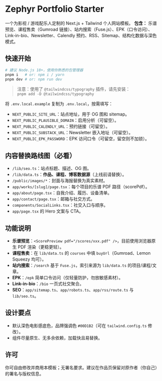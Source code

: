 # Zephyr Portfolio Starter

一个为影视 / 游戏配乐人定制的 Next.js + Tailwind 个人网站模板。
**包含：** 乐谱预览、课程售卖（Gumroad 链接）、站内搜索（Fuse.js）、EPK（口令访问）、Link-in-bio、Newsletter、Calendly 预约、RSS、Sitemap、结构化数据与深色模式。

## 快速开始

```bash
# 建议 Node.js 18+，使用你熟悉的包管理器
pnpm i   # or: npm i / yarn
pnpm dev # or: npm run dev
```

> 注意：使用了 `@tailwindcss/typography` 插件，请先安装：  
> `pnpm add -D @tailwindcss/typography`

将 `.env.local.example` 复制为 `.env.local`，按需填写：

- `NEXT_PUBLIC_SITE_URL`：站点地址，用于 OG 图和 sitemap。
- `NEXT_PUBLIC_PLAUSIBLE_DOMAIN`：启用分析（可留空）。
- `NEXT_PUBLIC_CALENDLY_URL`：预约链接（可留空）。
- `NEXT_PUBLIC_SUBSTACK_URL`：Newsletter 嵌入地址（可留空）。
- `NEXT_PUBLIC_EPK_PASSWORD`：EPK 访问口令（可留空，留空则不加锁）。

## 内容替换路线图（必看）

- `/lib/seo.ts`：站点标题、描述、OG 图。
- `/lib/data.ts`：**作品、课程、博客数据源**（上线前请替换）。
- `/public/images/*`：封面与海报替换为真实素材。
- `app/works/[slug]/page.tsx`：每个项目的乐谱 PDF 路径（scorePdf）。
- `app/about/page.tsx`：自我介绍、履历、设备清单。
- `app/contact/page.tsx`：邮箱与社交方式。
- `components/SocialLinks.tsx`：社交入口与顺序。
- `app/page.tsx` 的 Hero 文案与 CTA。

## 功能说明

- **乐谱预览**：`<ScorePreview pdf="/scores/xxx.pdf" />`，目前使用浏览器原生 PDF 渲染（更稳更轻）。
- **课程售卖**：在 `lib/data.ts` 的 `courses` 中填 `buyUrl`（Gumroad、Lemon Squeezy 均可）。
- **站内搜索**：`/search` 基于 `Fuse.js`，索引来源为 `lib/data.ts` 的项目/课程/文章。
- **EPK**：`/epk` 简单口令访问（仅轻量防护，勿放敏感素材）。
- **Link-in-bio**：`/bio` 一页式社交聚合。
- **SEO**：`app/sitemap.ts`、`app/robots.ts`、`app/rss/route.ts` 与 `lib/seo.ts`。

## 设计要点

- 默认深色电影感底色，品牌强调色 `#00D1B2`（可在 `tailwind.config.ts` 修改）。
- 组件尽量原生、无多余依赖，加载快且易替换。

## 许可

你可自由修改并商用本模板；无署名要求。建议在作品页保留对原作者（你自己）的署名与版权信息。
